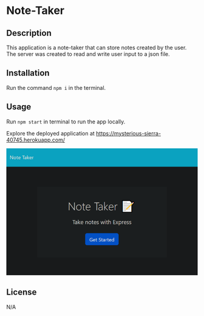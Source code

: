 # Note-Taker

## Description

This application is a note-taker that can store notes created by the user. The server was created to read and write user input to a json file.

## Installation

Run the command ```npm i``` in the terminal.

## Usage

Run ```npm start``` in terminal to run the app locally.

Explore the deployed application at https://mysterious-sierra-40745.herokuapp.com/

![alt text](./assets/images/screenshot.png)

## License

N/A